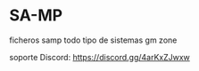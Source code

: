 # SA-MP
ficheros samp todo tipo de sistemas gm zone

soporte Discord: https://discord.gg/4arKxZJwxw
